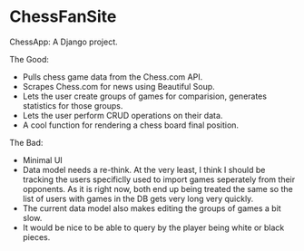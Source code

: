 # ChessFanSite
 
ChessApp: A Django project.


The Good:
- Pulls chess game data from the Chess.com API.
- Scrapes Chess.com for news using Beautiful Soup.
- Lets the user create groups of games for comparision, generates statistics for those groups.
- Lets the user perform CRUD operations on their data.
- A cool function for rendering a chess board final position.

The Bad:
- Minimal UI
- Data model needs a re-think. At the very least, I think I should be tracking the users specificlly used to import games seperately from their opponents. As it is right now, both end up being treated the same so the list of users with games in the DB gets very long very quickly.
- The current data model also makes editing the groups of games a bit slow.
- It would be nice to be able to query by the player being white or black pieces.
